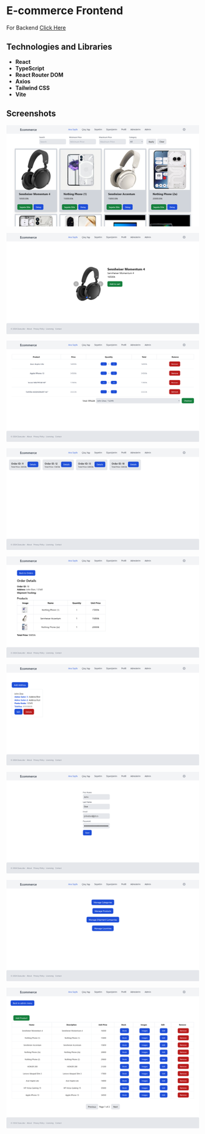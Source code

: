 # E-commerce Frontend

For Backend [Click Here](https://github.com/Kuuw/ecommerceAPI)

## Technologies and Libraries

- **React**
- **TypeScript**
- **React Router DOM**
- **Axios**
- **Tailwind CSS**
- **Vite**

## Screenshots

![Homepage](./screenshots/homepage.png)

![Product Detail](./screenshots/product-detail.png)

![Cart](./screenshots/cart.png)

![Orders](./screenshots/orders.png)

![Order Detail](./screenshots/order-detail.png)

![Addresses](./screenshots/addresses.png)

![Profile](./screenshots/profile.png)

![Admin Menu](./screenshots/admin-menu.png)

![Admin Product](./screenshots/admin-product.png)